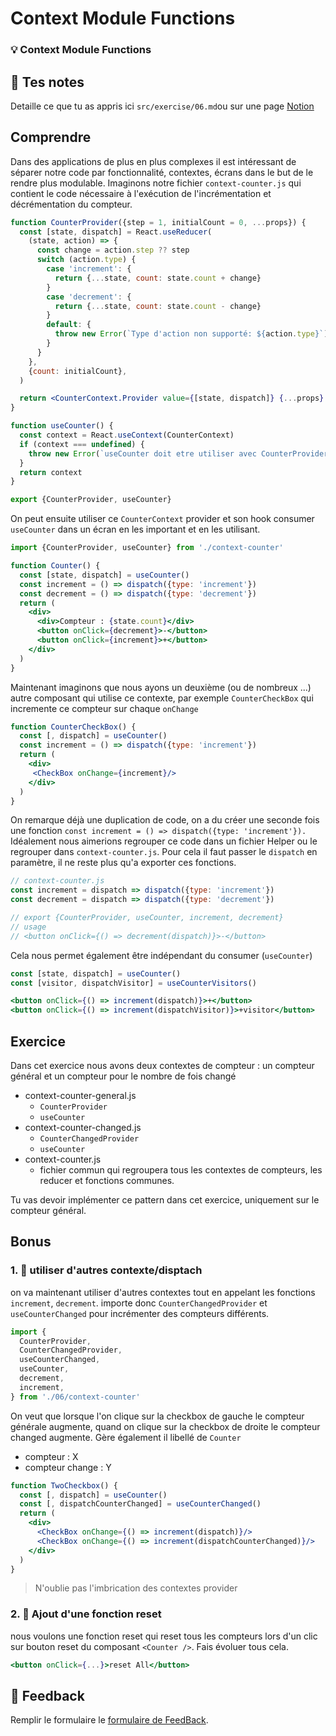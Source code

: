 # Context Module Functions
### 💡 Context Module Functions

## 📝 Tes notes

Detaille ce que tu as appris ici `src/exercise/06.md`ou sur une page [Notion](https://go.mikecodeur.com/course-notes-template)

## Comprendre

Dans des applications de plus en plus complexes il est intéressant de séparer notre code par fonctionnalité, contextes, écrans dans le but de le rendre plus modulable. Imaginons notre fichier `context-counter.js` qui contient le code nécessaire à l'exécution de l'incrémentation et décrémentation du compteur. 

```jsx
function CounterProvider({step = 1, initialCount = 0, ...props}) {
  const [state, dispatch] = React.useReducer(
    (state, action) => {
      const change = action.step ?? step
      switch (action.type) {
        case 'increment': {
          return {...state, count: state.count + change}
        }
        case 'decrement': {
          return {...state, count: state.count - change}
        }
        default: {
          throw new Error(`Type d'action non supporté: ${action.type}`)
        }
      }
    },
    {count: initialCount},
  )

  return <CounterContext.Provider value={[state, dispatch]} {...props} />
}

function useCounter() {
  const context = React.useContext(CounterContext)
  if (context === undefined) {
    throw new Error(`useCounter doit etre utiliser avec CounterProvider`)
  }
  return context
}

export {CounterProvider, useCounter}
```

On peut ensuite utiliser ce `CounterContext` provider et son hook consumer `useCounter` dans un écran en les important et en les utilisant. 

```jsx
import {CounterProvider, useCounter} from './context-counter'

function Counter() {
  const [state, dispatch] = useCounter()
  const increment = () => dispatch({type: 'increment'})
  const decrement = () => dispatch({type: 'decrement'})
  return (
    <div>
      <div>Compteur : {state.count}</div>
      <button onClick={decrement}>-</button>
      <button onClick={increment}>+</button>
    </div>
  )
}
```

Maintenant imaginons que nous ayons un deuxième (ou de nombreux ...) autre composant qui utilise ce contexte, par exemple `CounterCheckBox` qui incremente ce compteur sur chaque `onChange`

```jsx
function CounterCheckBox() {
  const [, dispatch] = useCounter()
  const increment = () => dispatch({type: 'increment'})
  return (
    <div>
     <CheckBox onChange={increment}/>
    </div>
  )
}
```

On remarque déjà une duplication de code, on a du créer une seconde fois une fonction `const increment = () => dispatch({type: 'increment'}).` Idéalement nous aimerions regrouper ce code dans un fichier Helper ou le regrouper dans `context-counter.js`. Pour cela il faut passer le `dispatch` en paramètre, il ne reste plus qu'a exporter ces fonctions.

```jsx
// context-counter.js
const increment = dispatch => dispatch({type: 'increment'})
const decrement = dispatch => dispatch({type: 'decrement'})

// export {CounterProvider, useCounter, increment, decrement}
// usage
// <button onClick={() => decrement(dispatch)}>-</button>
```

Cela nous permet également être indépendant  du consumer (`useCounter`)

```jsx
const [state, dispatch] = useCounter()
const [visitor, dispatchVisitor] = useCounterVisitors()

<button onClick={() => increment(dispatch)}>+</button>
<button onClick={() => increment(dispatchVisitor)}>+visitor</button>
```

## Exercice

Dans cet exercice nous avons deux contextes de compteur : un compteur général et un compteur pour le nombre de fois changé 

- context-counter-general.js
    - `CounterProvider`
    - `useCounter`
- context-counter-changed.js
    - `CounterChangedProvider`
    - `useCounter`
- context-counter.js
    - fichier commun qui regroupera tous les contextes de compteurs, les reducer et fonctions communes.

Tu vas devoir implémenter ce pattern dans cet exercice, uniquement sur le compteur général.

## Bonus

### 1. 🚀 utiliser d'autres contexte/disptach

on va maintenant utiliser d'autres contextes tout en appelant les fonctions `increment`, `decrement`. importe donc `CounterChangedProvider` et `useCounterChanged` pour incrémenter des compteurs différents.

```jsx
import {
  CounterProvider,
  CounterChangedProvider,
  useCounterChanged,
  useCounter,
  decrement,
  increment,
} from './06/context-counter'
```

On veut que lorsque l'on clique sur la checkbox de gauche le compteur générale augmente, quand on clique sur la checkbox de droite le compteur changed augmente. Gère également il libellé de `Counter` 

- compteur : X
- compteur change : Y

```jsx
function TwoCheckbox() {
  const [, dispatch] = useCounter()
  const [, dispatchCounterChanged] = useCounterChanged()
  return (
    <div>
      <CheckBox onChange={() => increment(dispatch)}/>
      <CheckBox onChange={() => increment(dispatchCounterChanged)}/>
    </div>
  )
}
```

> N'oublie pas l'imbrication des contextes provider

### 2. 🚀 Ajout d'une fonction reset

nous voulons une fonction reset qui reset tous les compteurs lors d'un clic sur bouton reset du composant `<Counter />`. Fais évoluer tous cela.

```jsx
<button onClick={...}>reset All</button>
```

## 🐜 Feedback

Remplir le formulaire le [formulaire de FeedBack](https://go.mikecodeur.com/cours-react-avis).